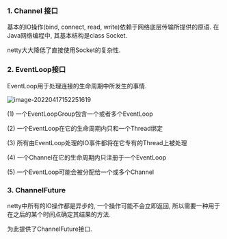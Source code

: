 ### 1. Channel 接口

基本的IO操作(bind, connect, read, write)依赖于网络底层传输所提供的原语. 在Java网络编程中, 其基本结构是class Socket. 

netty大大降低了直接使用Socket的复杂性.



### 2. EventLoop接口

EventLoop用于处理连接的生命周期中所发生的事情. 

![image-20220417152251619](https://github.com/shitianer/images/blob/master/image-20220417152251619.png?raw=true)

(1) 一个EventLoopGroup包含一个或者多个EventLoop

(2) 一个EventLoop在它的生命周期内只和一个Thread绑定

(3) 所有由EventLoop处理的IO事件都将在它专有的Thread上被处理

(4) 一个Channel在它的生命周期内只注册于一个EventLoop

(5) 一个EventLoop可能会被分配给一个或多个Channel



### 3. ChannelFuture

netty中所有的IO操作都是异步的, 一个操作可能不会立即返回, 所以需要一种用于在之后的某个时间点确定其结果的方法. 

为此提供了ChannelFuture接口.

